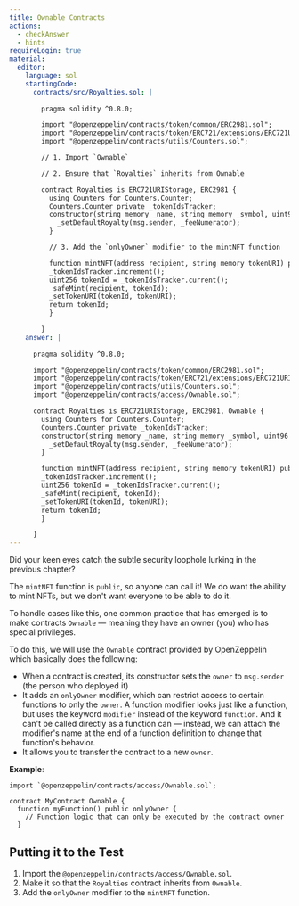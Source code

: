 ```yaml
---
title: Ownable Contracts
actions:
  - checkAnswer
  - hints
requireLogin: true
material:
  editor:
    language: sol
    startingCode:
      contracts/src/Royalties.sol: |
        
        pragma solidity ^0.8.0;

        import "@openzeppelin/contracts/token/common/ERC2981.sol";
        import "@openzeppelin/contracts/token/ERC721/extensions/ERC721URIStorage.sol";
        import "@openzeppelin/contracts/utils/Counters.sol";

        // 1. Import `Ownable`

        // 2. Ensure that `Royalties` inherits from Ownable

        contract Royalties is ERC721URIStorage, ERC2981 {
          using Counters for Counters.Counter;
          Counters.Counter private _tokenIdsTracker;
          constructor(string memory _name, string memory _symbol, uint96 _feeNumerator) ERC721(_name, _symbol) {
            _setDefaultRoyalty(msg.sender, _feeNumerator);
          }

          // 3. Add the `onlyOwner` modifier to the mintNFT function

          function mintNFT(address recipient, string memory tokenURI) public returns (uint256) {
          _tokenIdsTracker.increment();
          uint256 tokenId = _tokenIdsTracker.current();
          _safeMint(recipient, tokenId);
          _setTokenURI(tokenId, tokenURI);
          return tokenId;
          }

        }
    answer: |
      
      pragma solidity ^0.8.0;

      import "@openzeppelin/contracts/token/common/ERC2981.sol";
      import "@openzeppelin/contracts/token/ERC721/extensions/ERC721URIStorage.sol";
      import "@openzeppelin/contracts/utils/Counters.sol";
      import "@openzeppelin/contracts/access/Ownable.sol";

      contract Royalties is ERC721URIStorage, ERC2981, Ownable {
        using Counters for Counters.Counter;
        Counters.Counter private _tokenIdsTracker;
        constructor(string memory _name, string memory _symbol, uint96 _feeNumerator) ERC721(_name, _symbol) {
          _setDefaultRoyalty(msg.sender, _feeNumerator);
        }

        function mintNFT(address recipient, string memory tokenURI) public onlyOwner returns (uint256) {
        _tokenIdsTracker.increment();
        uint256 tokenId = _tokenIdsTracker.current();
        _safeMint(recipient, tokenId);
        _setTokenURI(tokenId, tokenURI);
        return tokenId;
        }

      }
---
```


Did your keen eyes catch the subtle security loophole lurking in the previous chapter?

The `mintNFT` function is `public`, so anyone can call it! We do want the ability to mint NFTs, but we don't want everyone to be able to do it.

To handle cases like this, one common practice that has emerged is to make contracts `Ownable` — meaning they have an owner (you) who has special privileges.

To do this, we will use the `Ownable` contract provided by OpenZeppelin which basically does the following:

- When a contract is created, its constructor sets the `owner` to `msg.sender` (the person who deployed it)
- It adds an `onlyOwner` modifier, which can restrict access to certain functions to only the `owner`. A function modifier looks just like a function, but uses the keyword `modifier` instead of the keyword `function`. And it can't be called directly as a function can — instead, we can attach the modifier's name at the end of a function definition to change that function's behavior.
- It allows you to transfer the contract to a new `owner`.

**Example**:

```sol
import `@openzeppelin/contracts/access/Ownable.sol`;

contract MyContract Ownable {
  function myFunction() public onlyOwner {
    // Function logic that can only be executed by the contract owner
  }
```

## Putting it to the Test

1. Import the `@openzeppelin/contracts/access/Ownable.sol`.
2. Make it so that the `Royalties` contract inherits from `Ownable`.
3. Add the `onlyOwner` modifier to the `mintNFT` function.
